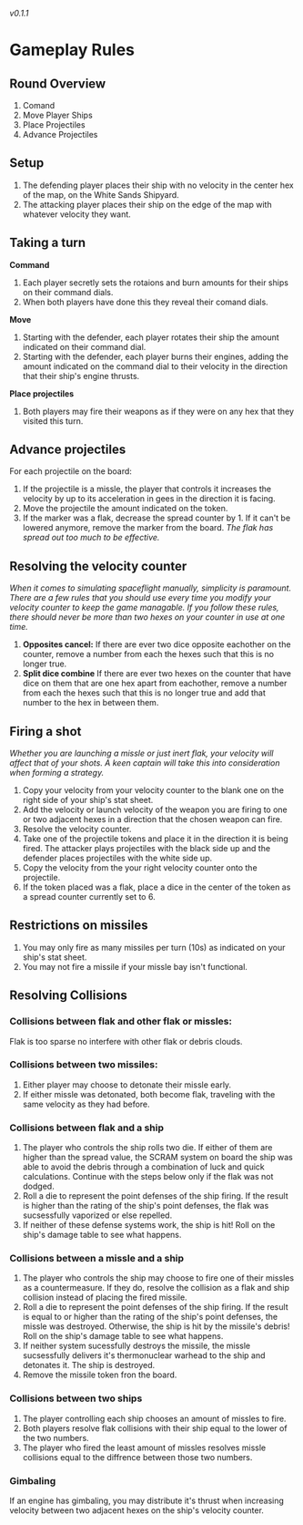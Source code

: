 *v0.1.1*
# Gameplay Rules

## Round Overview
1. Comand
2. Move Player Ships
3. Place Projectiles
4. Advance Projectiles

## Setup
1. The defending player places their ship with no velocity in the center hex of the map, on the White Sands Shipyard.
2. The attacking player places their ship on the edge of the map with whatever velocity they want.

## Taking a turn
**Command**
1. Each player secretly sets the rotaions and burn amounts for their ships on their command dials.
2. When both players have done this they reveal their comand dials.

**Move**
1. Starting with the defender, each player rotates their ship the amount indicated on their command dial.
2. Starting with the defender, each player burns their engines, adding the amount indicated on the command dial to their velocity in the direction that their ship's engine thrusts.

**Place projectiles**
1. Both players may fire their weapons as if they were on any hex that they visited this turn.

## Advance projectiles
For each projectile on the board:
1. If the projectile is a missle, the player that controls it increases the velocity by up to its acceleration in gees in the direction it is facing.
2. Move the projectile the amount indicated on the token.
3. If the marker was a flak, decrease the spread counter by 1. If it can't be lowered anymore, remove the marker from the board. *The flak has spread out too much to be effective.* 

## Resolving the velocity counter
*When it comes to simulating spaceflight manually, simplicity is paramount. There are a few rules that you should use every time you modify your velocity counter to keep the game managable. If you follow these rules, there should never be more than two hexes on your counter in use at one time.*
1. **Opposites cancel:** If there are ever two dice opposite eachother on the counter, remove a number from each the hexes such that this is no longer true.
2. **Split dice combine** If there are ever two hexes on the counter that have dice on them that are one hex apart from eachother, remove a number from each the hexes such that this is no longer true and add that number to the hex in between them.

## Firing a shot
*Whether you are launching a missle or just inert flak, your velocity will affect that of your shots. A keen captain will take this into consideration when forming a strategy.*
1. Copy your velocity from your velocity counter to the blank one on the right side of your ship's stat sheet.
2. Add the velocity or launch velocity of the weapon you are firing to one or two adjacent hexes in a direction that the chosen weapon can fire.
3. Resolve the velocity counter.
4. Take one of the projectile tokens and place it in the direction it is being fired. The attacker plays projectiles with the black side up and the defender places projectiles with the white side up.
5. Copy the velocity from the your right velocity counter onto the projectile.
5. If the token placed was a flak, place a dice in the center of the token as a spread counter currently set to 6.

## Restrictions on missiles
1. You may only fire as many missiles per turn (10s) as indicated on your ship's stat sheet.
3. You may not fire a missile if your missle bay isn't functional.

## Resolving Collisions
### Collisions between flak and other flak or missles:
Flak is too sparse no interfere with other flak or debris clouds.

### Collisions between two missiles:
1. Either player may choose to detonate their missle early.
2. If either missle was detonated, both become flak, traveling with the same velocity as they had before.

### Collisions between flak and a ship
1. The player who controls the ship rolls two die. If either of them are higher than the spread value, the SCRAM system on board the ship was able to avoid the debris through a combination of luck and quick calculations. Continue with the steps below only if the flak was not dodged.
2. Roll a die to represent the point defenses of the ship firing. If the result is higher than the rating of the ship's point defenses, the flak was sucsessfully vaporized or else repelled.
3. If neither of these defense systems work, the ship is hit! Roll on the ship's damage table to see what happens.

### Collisions between a missle and a ship
1. The player who controls the ship may choose to fire one of their missles as a countermeasure. If they do, resolve the collision as a flak and ship collision instead of placing the fired missile.
2. Roll a die to represent the point defenses of the ship firing. If the result is equal to or higher than the rating of the ship's point defenses, the missle was destroyed. Otherwise, the ship is hit by the missile's debris! Roll on the ship's damage table to see what happens.
3. If neither system sucessfully destroys the missile, the missle sucsessfully delivers it's thermonuclear warhead to the ship and detonates it. The ship is destroyed.
4. Remove the missile token fron the board.

### Collisions between two ships
1. The player controlling each ship chooses an amount of missles to fire. 
2. Both players resolve flak collisions with their ship equal to the lower of the two numbers.
3. The player who fired the least amount of missles resolves missle collisions equal to the diffrence between those two numbers.

### Gimbaling
If an engine has gimbaling, you may distribute it's thrust when increasing velocity between two adjacent hexes on the ship's velocity counter.

